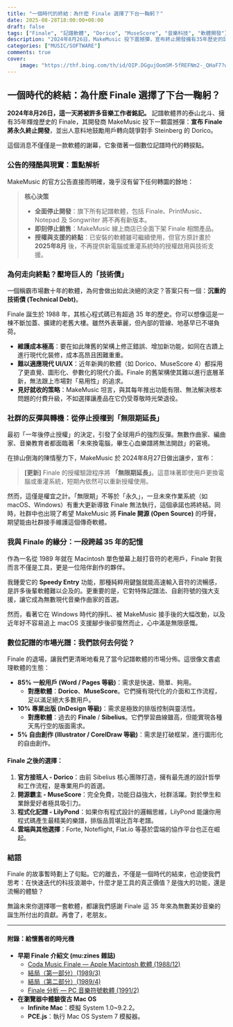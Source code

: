```yaml
---
title: "一個時代的終結：為什麽 Finale 選擇了下台一鞠躬？"
date: 2025-08-28T18:00:00+08:00
draft: false
tags: ["Finale", "記譜軟體", "Dorico", "MuseScore", "音樂科技", "軟體開發"]
description: "2024年8月26日，MakeMusic 投下震撼彈，宣布終止開發擁有35年歷史的記譜軟體 Finale。本文將深入探討其背後原因、市場變化，以及對音樂創作者的深遠影響。"
categories: ["MUSIC/SOFTWARE"]
comments: true
cover:
    image: "https://thf.bing.com/th/id/OIP.DGgujOomSM-5fREFNm2-_QHaF7?w=258&h=206&c=7&r=0&o=5&cb=thfc1&dpr=2&pid=1.7 "
---
```


## 一個時代的終結：為什麽 Finale 選擇了下台一鞠躬？

**2024年8月26日，這一天將被許多音樂工作者銘記。** 記譜軟體界的泰山北斗、擁有35年輝煌歷史的 Finale，其開發商 MakeMusic 投下一顆震撼彈：**宣布 Finale 將永久終止開發**，並出人意料地鼓勵用戶轉向競爭對手 Steinberg 的 Dorico。

這個消息不僅僅是一款軟體的謝幕，它象徵著一個數位記譜時代的轉捩點。

### 公告的殘酷與現實：重點解析

MakeMusic 的官方公告直接而明確，幾乎沒有留下任何轉圜的餘地：

> **核心決策**
> *   **全面停止開發**：旗下所有記譜軟體，包括 Finale、PrintMusic、Notepad 及 Songwriter 將不再有新版本。
> *   **即刻停止銷售**：MakeMusic 線上商店已全面下架 Finale 相關產品。
> *   **授權與支援的終點**：已安裝的軟體雖可繼續使用，但官方原計畫於 **2025年8月** 後，不再提供新電腦或重灌系統時的授權啟用與技術支援。

### 為何走向終點？壓垮巨人的「技術債」

一個稱霸市場數十年的軟體，為何會做出如此決絕的決定？答案只有一個：**沉重的技術債 (Technical Debt)**。

Finale 誕生於 1988 年，其核心程式碼已有超過 35 年的歷史。你可以想像這是一棟不斷加蓋、擴建的老舊大樓。雖然外表華麗，但內部的管線、地基早已不堪負荷。

*   **維護成本極高**：要在如此陳舊的架構上修正錯誤、增加新功能，如同在古蹟上進行現代化裝修，成本高昂且困難重重。
*   **難以適應現代 UI/UX**：近年新興的軟體（如 Dorico、MuseScore 4）都採用了更直覺、圖形化、參數化的現代介面。Finale 的舊架構使其難以進行底層革新，無法跟上市場對「易用性」的追求。
*   **見好就收的策略**：MakeMusic 坦言，與其每年推出功能有限、無法解決根本問題的付費升級，不如選擇讓產品在它仍受尊敬時光榮退役。

### 社群的反彈與轉機：從停止授權到「無限期延長」

最初「一年後停止授權」的決定，引發了全球用戶的強烈反彈。無數作曲家、編曲家、音樂教育者都面臨著「未來換電腦，畢生心血樂譜將無法開啟」的窘境。

在排山倒海的陳情壓力下，MakeMusic 於 2024年8月27日做出讓步，宣布：

> **[更新]** Finale 的授權驗證程序將 **「無限期延長」**。這意味著即使用戶更換電腦或重灌系統，短期內依然可以重新授權使用。

然而，這僅是權宜之計。「無限期」不等於「永久」，一旦未來作業系統（如 macOS、Windows）有重大更新導致 Finale 無法執行，這個承諾也將終結。同時，社群中也出現了希望 MakeMusic 將 **Finale 開源 (Open Source)** 的呼聲，期望能由社群接手維護這個傳奇軟體。

### 我與 Finale 的緣分：一段跨越 35 年的記憶

作為一名從 1989 年就在 Macintosh 單色螢幕上敲打音符的老用戶，Finale 對我而言不僅是工具，更是一位陪伴創作的夥伴。

我鍾愛它的 **Speedy Entry** 功能，那種純粹用鍵盤就能高速輸入音符的流暢感，是許多後輩軟體難以企及的。更重要的是，它對特殊記譜法、自創符號的強大支援，讓它成為無數現代音樂作曲家的首選。

然而，看著它在 Windows 時代的掙扎、被 MakeMusic 接手後的大幅改動，以及近年好不容易追上 macOS 支援腳步後卻戛然而止，心中滿是無限感慨。

### 數位記譜的市場光譜：我們該何去何從？

Finale 的退場，讓我們更清晰地看見了當今記譜軟體的市場分佈。這很像文書處理軟體的生態：

*   **85% 一般用戶 (Word / Pages 等級)**：需求是快速、簡單、夠用。
    *   **對應軟體**：**Dorico**、**MuseScore**。它們擁有現代化的介面和工作流程，足以滿足絕大多數用戶。
*   **10% 專業出版 (InDesign 等級)**：需求是極致的排版控制與靈活性。
    *   **對應軟體**：過去的 **Finale** / **Sibelius**。它們學習曲線雖高，但能實現各種天馬行空的版面需求。
*   **5% 自由創作 (Illustrator / CorelDraw 等級)**：需求是打破框架，進行圖形化的自由創作。

#### Finale 之後的選擇：

1.  **官方接班人 - Dorico**：由前 Sibelius 核心團隊打造，擁有最先進的設計哲學和工作流程，是專業用戶的首選。
2.  **開源霸主 - MuseScore**：完全免費，功能日益強大，社群活躍。對於學生和業餘愛好者極具吸引力。
3.  **程式化記譜 - LilyPond**：如果你有程式設計的邏輯思維，LilyPond 能讓你用程式碼產生最精美的樂譜，排版品質堪比百年老譜。
4.  **雲端與其他選擇**：Forte, Noteflight, Flat.io 等基於雲端的協作平台也正在崛起。

### 結語

Finale 的故事暫時劃上了句點。它的離去，不僅是一個時代的結束，也迫使我們思考：在快速迭代的科技浪潮中，什麼才是工具的真正價值？是強大的功能，還是流暢的體驗？

無論未來你選擇哪一套軟體，都讓我們感謝 Finale 這 35 年來為無數美妙音樂的誕生所付出的貢獻。再會了，老朋友。

---

#### 附錄：給懷舊者的時光機

*   **早期 Finale 介紹文 (mu:zines 雜誌)**
    *   [Coda Music Finale — Apple Macintosh 軟體 (1988/12)](連結網址)
    *   [結局（第一部分）(1989/3)](連結網址)
    *   [結局（第二部分）(1989/4)](連結網址)
    *   [Finale 分析 — PC 音樂符號軟體 (1991/2)](連結網址)
*   **在瀏覽器中體驗復古 Mac OS**
    *   **Infinite Mac**：模擬 System 1.0~9.2.2。
    *   **PCE.js**：執行 Mac OS System 7 模擬器。